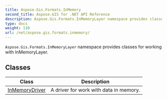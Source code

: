 ```yaml
---
title: Aspose.Gis.Formats.InMemory
second_title: Aspose.GIS for .NET API Reference
description: Aspose.Gis.Formats.InMemoryLayer namespace provides classes for working with InMemoryLayer.
type: docs
weight: 110
url: /net/aspose.gis.formats.inmemory/
---
```

`Aspose.Gis.Formats.InMemoryLayer` namespace provides classes for working with InMemoryLayer.

## Classes

| Class | Description |
| --- | --- |
| [InMemoryDriver](./inmemorydriver/) | A driver for work with data in memory. |


